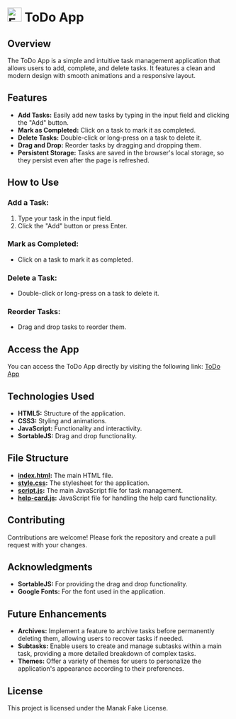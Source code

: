 # <img src="IMG/favicon.ico" alt="Favicon" width="32" height="32"> ToDo App

## Overview
The ToDo App is a simple and intuitive task management application that allows users to add, complete, and delete tasks. It features a clean and modern design with smooth animations and a responsive layout.

## Features
- **Add Tasks:** Easily add new tasks by typing in the input field and clicking the "Add" button.
- **Mark as Completed:** Click on a task to mark it as completed.
- **Delete Tasks:** Double-click or long-press on a task to delete it.
- **Drag and Drop:** Reorder tasks by dragging and dropping them.
- **Persistent Storage:** Tasks are saved in the browser's local storage, so they persist even after the page is refreshed.

## How to Use
### Add a Task:
1. Type your task in the input field.
2. Click the "Add" button or press Enter.

### Mark as Completed:
- Click on a task to mark it as completed.

### Delete a Task:
- Double-click or long-press on a task to delete it.

### Reorder Tasks:
- Drag and drop tasks to reorder them.

## Access the App
You can access the ToDo App directly by visiting the following link: [ToDo App](https://manak-hash.github.io/ToDo-APP/)

## Technologies Used
- **HTML5:** Structure of the application.
- **CSS3:** Styling and animations.
- **JavaScript:** Functionality and interactivity.
- **SortableJS:** Drag and drop functionality.

## File Structure
- **[index.html](index.html):** The main HTML file.
- **[style.css](style.css):** The stylesheet for the application.
- **[script.js](script.js):** The main JavaScript file for task management.
- **[help-card.js](help-card.js):** JavaScript file for handling the help card functionality.

## Contributing
Contributions are welcome! Please fork the repository and create a pull request with your changes.

## Acknowledgments
- **SortableJS:** For providing the drag and drop functionality.
- **Google Fonts:** For the font used in the application.

## Future Enhancements
- **Archives:** Implement a feature to archive tasks before permanently deleting them, allowing users to recover tasks if needed.
- **Subtasks:** Enable users to create and manage subtasks within a main task, providing a more detailed breakdown of complex tasks.
- **Themes:** Offer a variety of themes for users to personalize the application's appearance according to their preferences.

## License
This project is licensed under the Manak Fake License.